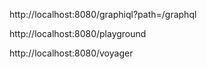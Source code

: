 http://localhost:8080/graphiql?path=/graphql

http://localhost:8080/playground


http://localhost:8080/voyager